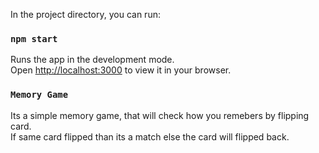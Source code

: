 
In the project directory, you can run:

### `npm start`

Runs the app in the development mode.\
Open [http://localhost:3000](http://localhost:3000) to view it in your browser.

### `Memory Game`
Its a simple memory game, that will check how you remebers by flipping card.<br>
If same card flipped than its a match  else the card will flipped back.
